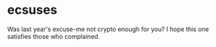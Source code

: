 # ecsuses
Was last year's excuse-me not crypto enough for you? I hope this one satisfies those who complained.